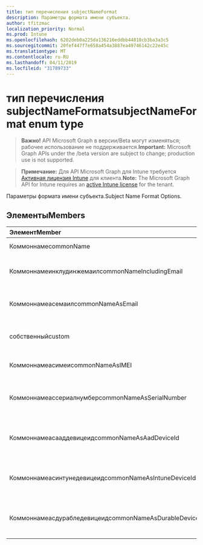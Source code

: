 ```yaml
---
title: тип перечисления subjectNameFormat
description: Параметры формата имени субъекта.
author: tfitzmac
localization_priority: Normal
ms.prod: Intune
ms.openlocfilehash: 6202deb0a225da136216eddbb44818cb3ba3a3c5
ms.sourcegitcommit: 20fef447f7e658a454a3887ea49746142c22e45c
ms.translationtype: MT
ms.contentlocale: ru-RU
ms.lasthandoff: 04/11/2019
ms.locfileid: "31789733"
---
```

# <a name="subjectnameformat-enum-type"></a><span data-ttu-id="f732d-103">тип перечисления subjectNameFormat</span><span class="sxs-lookup"><span data-stu-id="f732d-103">subjectNameFormat enum type</span></span>

> <span data-ttu-id="f732d-104">**Важно!** API Microsoft Graph в версии/Beta могут изменяться; рабочее использование не поддерживается.</span><span class="sxs-lookup"><span data-stu-id="f732d-104">**Important:** Microsoft Graph APIs under the /beta version are subject to change; production use is not supported.</span></span>

> <span data-ttu-id="f732d-105">**Примечание:** Для API Microsoft Graph для Intune требуется [Активная лицензия Intune](https://go.microsoft.com/fwlink/?linkid=839381) для клиента.</span><span class="sxs-lookup"><span data-stu-id="f732d-105">**Note:** The Microsoft Graph API for Intune requires an [active Intune license](https://go.microsoft.com/fwlink/?linkid=839381) for the tenant.</span></span>

<span data-ttu-id="f732d-106">Параметры формата имени субъекта.</span><span class="sxs-lookup"><span data-stu-id="f732d-106">Subject Name Format Options.</span></span>

## <a name="members"></a><span data-ttu-id="f732d-107">Элементы</span><span class="sxs-lookup"><span data-stu-id="f732d-107">Members</span></span>
|<span data-ttu-id="f732d-108">Элемент</span><span class="sxs-lookup"><span data-stu-id="f732d-108">Member</span></span>|<span data-ttu-id="f732d-109">Значение</span><span class="sxs-lookup"><span data-stu-id="f732d-109">Value</span></span>|<span data-ttu-id="f732d-110">Описание</span><span class="sxs-lookup"><span data-stu-id="f732d-110">Description</span></span>|
|:---|:---|:---|
|<span data-ttu-id="f732d-111">Коммоннаме</span><span class="sxs-lookup"><span data-stu-id="f732d-111">commonName</span></span>|<span data-ttu-id="f732d-112">нуль</span><span class="sxs-lookup"><span data-stu-id="f732d-112">0</span></span>|<span data-ttu-id="f732d-113">Общее имя.</span><span class="sxs-lookup"><span data-stu-id="f732d-113">Common name.</span></span>|
|<span data-ttu-id="f732d-114">Коммоннамеинклудинжемаил</span><span class="sxs-lookup"><span data-stu-id="f732d-114">commonNameIncludingEmail</span></span>|<span data-ttu-id="f732d-115">1,1</span><span class="sxs-lookup"><span data-stu-id="f732d-115">1</span></span>|<span data-ttu-id="f732d-116">Общее имя, включая электронную почту.</span><span class="sxs-lookup"><span data-stu-id="f732d-116">Common Name Including Email.</span></span>|
|<span data-ttu-id="f732d-117">Коммоннамеасемаил</span><span class="sxs-lookup"><span data-stu-id="f732d-117">commonNameAsEmail</span></span>|<span data-ttu-id="f732d-118">2</span><span class="sxs-lookup"><span data-stu-id="f732d-118">2</span></span>|<span data-ttu-id="f732d-119">Общее имя как электронная почта.</span><span class="sxs-lookup"><span data-stu-id="f732d-119">Common Name As Email.</span></span>|
|<span data-ttu-id="f732d-120">собственный</span><span class="sxs-lookup"><span data-stu-id="f732d-120">custom</span></span>|<span data-ttu-id="f732d-121">4</span><span class="sxs-lookup"><span data-stu-id="f732d-121">3</span></span>|<span data-ttu-id="f732d-122">Настраиваемый формат имени субъекта.</span><span class="sxs-lookup"><span data-stu-id="f732d-122">Custom subject name format.</span></span>|
|<span data-ttu-id="f732d-123">Коммоннамеасимеи</span><span class="sxs-lookup"><span data-stu-id="f732d-123">commonNameAsIMEI</span></span>|<span data-ttu-id="f732d-124">17:00</span><span class="sxs-lookup"><span data-stu-id="f732d-124">5</span></span>|<span data-ttu-id="f732d-125">Общее имя в виде IMEI.</span><span class="sxs-lookup"><span data-stu-id="f732d-125">Common Name As IMEI.</span></span>|
|<span data-ttu-id="f732d-126">Коммоннамеассериалнумбер</span><span class="sxs-lookup"><span data-stu-id="f732d-126">commonNameAsSerialNumber</span></span>|<span data-ttu-id="f732d-127">ICMPv6</span><span class="sxs-lookup"><span data-stu-id="f732d-127">6</span></span>|<span data-ttu-id="f732d-128">Общее имя в виде порядкового номера.</span><span class="sxs-lookup"><span data-stu-id="f732d-128">Common Name As Serial Number.</span></span>|
|<span data-ttu-id="f732d-129">Коммоннамеасааддевицеид</span><span class="sxs-lookup"><span data-stu-id="f732d-129">commonNameAsAadDeviceId</span></span>|<span data-ttu-id="f732d-130">см</span><span class="sxs-lookup"><span data-stu-id="f732d-130">7</span></span>|<span data-ttu-id="f732d-131">Общее имя в виде порядкового номера.</span><span class="sxs-lookup"><span data-stu-id="f732d-131">Common Name As Serial Number.</span></span>|
|<span data-ttu-id="f732d-132">Коммоннамеасинтунедевицеид</span><span class="sxs-lookup"><span data-stu-id="f732d-132">commonNameAsIntuneDeviceId</span></span>|<span data-ttu-id="f732d-133">8,5</span><span class="sxs-lookup"><span data-stu-id="f732d-133">8</span></span>|<span data-ttu-id="f732d-134">Общее имя в виде порядкового номера.</span><span class="sxs-lookup"><span data-stu-id="f732d-134">Common Name As Serial Number.</span></span>|
|<span data-ttu-id="f732d-135">Коммоннамеасдурабледевицеид</span><span class="sxs-lookup"><span data-stu-id="f732d-135">commonNameAsDurableDeviceId</span></span>|<span data-ttu-id="f732d-136">10</span><span class="sxs-lookup"><span data-stu-id="f732d-136">9</span></span>|<span data-ttu-id="f732d-137">Общее имя в виде порядкового номера.</span><span class="sxs-lookup"><span data-stu-id="f732d-137">Common Name As Serial Number.</span></span>|





